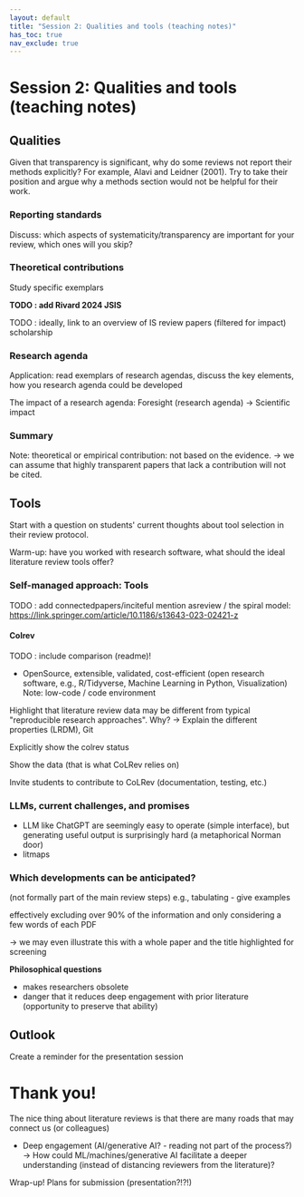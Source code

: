 ```yaml
---
layout: default
title: "Session 2: Qualities and tools (teaching notes)"
has_toc: true
nav_exclude: true
---
```


# Session 2: Qualities and tools (teaching notes)

## Qualities

Given that transparency is significant, why do some reviews not report their methods explicitly? For example, Alavi and Leidner (2001). Try to take their position and argue why a methods section would not be helpful for their work.

### Reporting standards

Discuss: which aspects of systematicity/transparency are important for your review, which ones will you skip?

### Theoretical contributions

Study specific exemplars

**TODO : add Rivard 2024 JSIS**

 TODO : ideally, link to an overview of IS review papers (filtered for impact) 
scholarship

### Research agenda

Application: read exemplars of research agendas, discuss the key elements, how you research agenda could be developed

The impact of a research agenda: Foresight (research agenda) -> Scientific impact

### Summary

Note: theoretical or empirical contribution: not based on the evidence.
-> we can assume that highly transparent papers that lack a contribution will not be cited.

## Tools

Start with a question on students' current thoughts about tool selection in their review protocol.

Warm-up: have you worked with research software, what should the ideal literature review tools offer?

### Self-managed approach: Tools

TODO : add connectedpapers/inciteful
mention asreview / the spiral model:
https://link.springer.com/article/10.1186/s13643-023-02421-z


#### Colrev

TODO : include comparison (readme)!

- OpenSource, extensible, validated, cost-efficient (open research software, e.g., R/Tidyverse, Machine Learning in Python, Visualization)
Note: low-code / code environment

Highlight that literature review data may be different from typical "reproducible research approaches". Why?
-> Explain the different properties (LRDM), Git

Explicitly show the colrev status

Show the data (that is what CoLRev relies on)

Invite students to contribute to CoLRev (documentation, testing, etc.)

### LLMs, current challenges, and promises

- LLM like ChatGPT are seemingly easy to operate (simple interface), but generating useful output is surprisingly hard (a metaphorical Norman door)
- litmaps

### Which developments can be anticipated?


(not formally part of the main review steps)
 e.g., tabulating  - give examples 
 
effectively excluding over 90% of the information and only considering a few words of each PDF

-> we may even illustrate this with a whole paper and the title highlighted for screening

**Philosophical questions**

- makes researchers obsolete
- danger that it reduces deep engagement with prior literature (opportunity to preserve that ability)

## Outlook

Create a reminder for the presentation session

# Thank you!

The nice thing about literature reviews is that there are many roads that may connect us (or colleagues)

- Deep engagement (AI/generative AI? - reading not part of the process?)
-> How could ML/machines/generative AI facilitate a deeper understanding (instead of distancing reviewers from the literature)?

Wrap-up! Plans for submission (presentation?!?!)